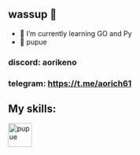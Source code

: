 ## wassup 👋

- 🌱 I’m currently learning GO and Py
- 👻 pupue

### discord: aorikeno
### telegram: https://t.me/aorich61

## My skills:
<img src="https://media1.tenor.com/m/zIT99Jz4TYsAAAAd/mushoku-tensei-eris-boreas-greyrat.gif" alt="pupue" style="width:48px;height:48px;">

<!--
**aor1keno/aor1keno** is a ✨ _special_ ✨ repository because its `README.md` (this file) appears on your GitHub profile.

Here are some ideas to get you started:

- 🔭 I’m currently working on ...
- 🌱 I’m currently learning ...
- 👯 I’m looking to collaborate on ...
- 🤔 I’m looking for help with ...
- 💬 Ask me about ...
- 📫 How to reach me: ...
- 😄 Pronouns: ...
- ⚡ Fun fact: ...
-->
